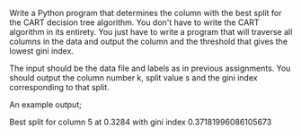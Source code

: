 Write a Python program that determines the column with the
best split for the CART decision tree algorithm. You don't
have to write the CART algorithm in its entirety. You just
have to write a program that will traverse all columns in the
data and output the column and the threshold that gives the
lowest gini index.

The input should be the data file and labels as in previous
assignments. You should output the column number k, split
value s and the gini index corresponding to that split.

An example output;

Best split for column 5 at 0.3284 with gini index 0.37181996086105673



